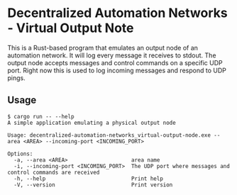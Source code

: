 # Decentralized Automation Networks - Virtual Output Note

This is a Rust-based program that emulates an output node of an automation network. It will log every message it receives to stdout.
The output node accepts messages and control commands on a specific UDP port. Right now this is used to log incoming messages and respond to UDP pings.

## Usage

```sh-session
$ cargo run -- --help  
A simple application emulating a physical output node

Usage: decentralized-automation-networks_virtual-output-node.exe --area <AREA> --incoming-port <INCOMING_PORT>

Options:
  -a, --area <AREA>                    area name
  -i, --incoming-port <INCOMING_PORT>  The UDP port where messages and control commands are received
  -h, --help                           Print help
  -V, --version                        Print version
```
